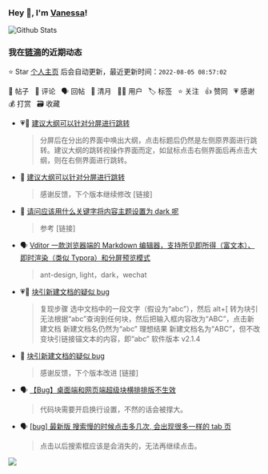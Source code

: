 ### Hey 👋, I'm [Vanessa](http://vanessa.b3log.org/)!

![Github Stats](https://github-readme-stats.vercel.app/api?username=Vanessa219&show_icons=true)

<!--events start -->

### 我在[链滴](https://ld246.com)的近期动态

⭐️ Star [个人主页](https://github.com/Vanessa219/Vanessa219) 后会自动更新，最近更新时间：`2022-08-05 08:57:02`

📝 帖子 &nbsp; 💬 评论 &nbsp; 🗣 回帖 &nbsp; 🌙 清月 &nbsp; 👨‍💻 用户 &nbsp; 🏷️ 标签 &nbsp; ⭐️ 关注 &nbsp; 👍 赞同 &nbsp; 💗 感谢 &nbsp; 💰 打赏 &nbsp; 🗃 收藏

* 💗📝 [建议大纲可以针对分屏进行跳转](https://ld246.com/article/1659514116432)

  > 分屏后在分出的界面中唤出大纲，点击标题后仍然是左侧原界面进行跳转。建议大纲的跳转视操作界面而定，如鼠标点击右侧界面后再点击大纲，则在右侧界面进行跳转。
* 💬 [建议大纲可以针对分屏进行跳转](https://ld246.com/article/1659514116432/comment/1659540605579#comments)

  > 感谢反馈，下个版本继续修改 [链接]
* 💬 [请问应该用什么关键字将内容主题设置为 dark 呢](https://ld246.com/article/1659490771436/comment/1659539883860#comments)

  > 参考 [链接]
* 🗣 [Vditor 一款浏览器端的 Markdown 编辑器，支持所见即所得（富文本）、即时渲染（类似 Typora）和分屏预览模式](https://ld246.com/article/1549638745630/comment/1659490439247#comments)

  > ant-design, light，dark，wechat
* 💗📝 [块引新建文档的疑似 bug](https://ld246.com/article/1659336189481)

  > 复现步骤 选中文档中的一段文字（假设为“abc”），然后 alt+[ 转为块引 无法根据“abc”查询到任何块，然后把输入框内容改为“ABC”，点击新建文档 新建文档名仍然为“abc” 理想结果 新建文档名为“ABC”，但不改变块引链接锚文本的内容，即“abc” 软件版本 v2.1.4
* 💬 [块引新建文档的疑似 bug](https://ld246.com/article/1659336189481/comment/1659369270582#comments)

  > 感谢反馈，下个版本改进 [链接]
* 🗣 [【Bug】桌面端和网页端超级块横排排版不生效](https://ld246.com/article/1659318001480/comment/1659321426669#comments)

  > 代码块需要开启换行设置，不然的话会被撑大。
* 🗣 [[bug] 最新版 搜索慢的时候点击多几次, 会出现很多一样的 tab 页](https://ld246.com/article/1659148175213/comment/1659336556914#comments)

  > 点击以后搜索框应该是会消失的，无法再继续点击。


<!--events end -->

<a title="Hits" target="_blank" href="https://github.com/Vanessa219/Vanessa219"><img src="https://hits.b3log.org/Vanessa219/Vanessa219.svg"></a>
